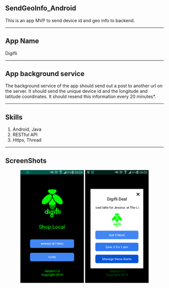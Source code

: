## SendGeoInfo_Android
This is an app MVP to send device id and geo info to backend.

---

## App Name
Digifli

---

## App background service

The background service of the app should send out a post to another url on
the server. It should send the unique device id and the longitude and latitude
coordinates. It should resend this information every 20 minutes*.

---

## Skills

1. Android, Java
2. RESTful API
3. Https, Thread

---

## ScreenShots

<div align="center" style="float: left">
    <img src="./screenshots/Screenshot_1.png" alt="Screenshot1" width="40%"/>
    <img src="./screenshots/Screenshot_2.png" alt="Screenshot2" width="40%"/>
</div>


